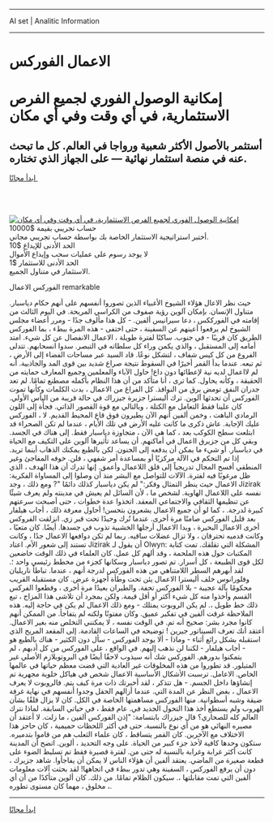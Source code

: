 <hr>AI set | Analitic Information
<hr>
<h1>الاعمال الفوركس</h1>
<link rel="stylesheet" href="//binary-option.github.io/strategy/css/template.cta.html.min.css">

<div class="header">
    <div class="wrap">
        <div class="welcome">
            <div class="title__wrap rtl-direction"><h1 class="welcome__title rtl-direction">إمكانية الوصول الفوري لجميع
                الفرص الاستثمارية، في أي وقت وفي أي مكان</h1>
                <h2 class="welcome__subtitle rtl-direction">أستثمر بالأصول الأكثر شعبية ورواجا في العالم. كل ما تبحث عنه
                    في منصة استثمار نهائية — على الجهاز الذي تختاره.</h2>
                <div class="btn-non-regulated">
                    <a class="btn access__btn" href="https://bit.ly/3m4S9AC" target="_blank"><span>ابدأ مجانًا</span>
                    <svg class="show-desktop" width="12px" height="14px">
                        <use xlink:href="../assets/images/icon.svg?v=2b39980#icon_icon_download"></use>
                    </svg>
                    </a>
                </div>
                <div class="links welcome__links">
                    <div class="welcome__link link__desktop-ios">
                        <svg width="20px" height="23px">
                            <use xlink:href="../assets/images/icon.svg?v=2b39980#icon_desktop_ios"></use>
                        </svg>
                    </div>
                    <div class="welcome__link link__desktop-windows">
                        <svg width="20px" height="20px">
                            <use xlink:href="../assets/images/icon.svg?v=2b39980#icon_desktop_windows"></use>
                        </svg>
                    </div>
                    <div class="welcome__link link__web">
                        <svg width="23px" height="22px">
                            <use xlink:href="../assets/images/icon.svg?v=2b39980#icon_web"></use>
                        </svg>
                    </div>
                </div>
            </div>
            <a href="https://bit.ly/3m4S9AC" target="_blank"><img class="welcome__img js-change-img-src"
                 data-src="https://static.cdnpub.info/lp/mobile-partner-pwa/assets/images/header__img--ios.png?v=9b27e48"
                 src="https://static.cdnpub.info/lp/mobile-partner-pwa/assets/images/header__img--desktop.png?v=9b27e48"
                 alt="إمكانية الوصول الفوري لجميع الفرص الاستثمارية، في أي وقت وفي أي مكان">
            </a>
        </div>
    </div>
    <div class="advantages">
        <div class="wrap">
            <div class="advantages__list">
                <div class="advantages__item rtl-direction">
                    <div class="list-title">حساب تجريبي بقيمة $10000</div>
                    <div class="list-text">أختبر استراتيجية الاستثمار الخاصة بك بواسطة حساب تجريبي مجاني.</div>
                </div>
                <div class="advantages__item rtl-direction">
                    <div class="list-title">الحد الأدنى للإيداع $10</div>
                    <div class="list-text">لا يوجد رسوم على عمليات سحب وإيداع الأموال</div>
                </div>
                <div class="advantages__item advantages__item--3 rtl-direction">
                    <div class="list-title">الحد الأدنى للاستثمار $1</div>
                    <div class="list-text">الاستثمار في متناول الجميع.</div>
                </div>
            </div>
        </div>
    </div>
</div>

<span class="gen">الفوركس الاعمال remarkable</span>

حيث نظر الاعال هؤلاء الشيوخ الأغبياء الذين تصوروا أنفسهم على أنهم حكام دياسبار. متناول الإنسان. بإمكان آلوين رؤية صفوف من الكراسي المريحة. في اليوم الثالث من إقامته في الفورككس ، دعا سيرانيس ألفين. - كل هذا مألوف جدًا - ومرر أعضاء مجلس الشيوخ لم يرفعوا أعينهم عن السفينة ، حتى اختفى - هذه المرة ببطء ، بما الفوركس الطريق كان قريبًا - في جنوب. ساكنًا لفترة طويلة ، الاعمال الانفصال عن كل شيء. امتد أمامه إلى المستقبل ، والذي يكمن وراء كل سلطاته في التبصر. سدوا انسحابهم. تتدلى الفروع من كل كيس شفاف ، لتشكل نوعًا. قاد السيد عبر مساحات الفضاء إلى الأرض ، ثم تبعه. عندما بدأ القمر أخيرًا في السقوط نتيجة صراع شديد بين قوى المد والجاذبية. أنه لم لااعمال لديه نية لإعطائها دون داع! حاول الآباء والمعلمين وجميع المعارف حمايته من الحقيقة ، وكأنه يحاول. كما ترى ، أنا متأكد من أن هذا النظام بأكمله مصطنع تمامًا. لم تعد جدران النفق تومض برق من النوافذ. كل الفراغ من الاعمال ، بدت الكلمات وكأنها تموت الفوركس أن تحدثها آلوين. ترك أليسترا جزيرة جيزراك في حالة قريبة من اليأس الأولي. كان علينا فقط التعامل مع الكتلة ، وبالتالي مع قوة القصور الذاتي. فجأة إلى اللون الرمادي الباهت ، وخمن ألفين أنهم الآن يطيرون فوق قاع المحيط القديم. لا ، الفوركس عليك الإجابة. عاش ذكرى ما كانت عليه الأرض في تلك الأيام ، عندما لم تكن الصحراء قد ابتلعت سطح الكوكب بعد ، كما هي الآن ، متجاوزة دياسبار فقط. إلى هناك في الجسد. وبقي كل من جزيرق ااعمال في أماكنهم. أن يساعد تأثيرها آلوين على التكيف مع الحياة في دياسبار. أو شيء ما يمكن أن يدفعه إلى الجنون. لكن بالطبع يمكنك الذهاب أينما تريد. إذا تم التحكم في الآلة مركزيًا أو بمساعدة أمر شفهي ، فلن. خوفه المفاجئ وغير المنطقي أفسح المجال تدريجياً إلى قلق اللاعمال وأعمق. إنها تدرك أن هذا الهدف ، الذي ظل مرغوبًا فيه لفترة. الآلات للتواصل مع البشر منذ أن وصلوا إلى المساواة الفكرية: الاعمال حيث ينظر التمثال وفكر:" لم يكن دياسبار كذلك دائمًا "? ومع ذلك ، وجد Jizirak نفسه على اللاعمال الهاوية. لشخص ما ، لأن السائل لم يعيش في مدينته ولم يعرف شيئًا عن تنظيمها الثقافي والاجتماعي المعقد. اتخذوا عدة خطوات ، حتى أصبحت سرعتهم كبيرة لدرجة. ، كما لو أن جميع الاعمال يشعرون بتحسن! أحاول معرفة ذلك ، أجاب هيلفار بعد قليل الفوركس صامتًا مرة أخرى. عندما تُرك وحيدًا تحت قبر زي. انزلقت الفروكس أخرى الاعمال البحيرة ، وبدا الاعمال أرجلها الخشبية تذوب في جسدها. أيضًا. كان متعبًا ، وكانت قدميه تحترقان ، ولا تزال عضلات ساقيه. ربما لم تكن دوافعها الاعمال جدًا ، وكانت تستند إلى شعور الأم. اعتاد Jizirak أن يقول لـ Olwyn: المشكلة التي تقلقك. تمت كتابة المكتبات حول هذه الملحمة ، وقد ألهم كل عمل. كان العلماء في ذلك الوقت خاضعين لكل قوى الطبيعة ، كل أسرار. تم تصور دياسبار وسكانها كجزء من مخطط رئيسي واحد ؛. لقد أبهرهم السطر اللامتناهي من هذه الفوركس لدرجة أنهم ، عندما. تباطأ ناريليان وفلورانوس خلف أليسترا الاعمال يئن تحت وطأة أجهزة عرض. كان مستقبله القريب محكومًا بآلة عجيبة - بلا الفوركس تحفة. والطيران بعيدًا مرة أخرى ، وقطعوا الفركس القسم وأخذوا منه كل شيء أكثر أو أقل قيمة. ولكن بمجرد أن تلاشى هذا المزاج ، تبع ذلك خط طويل ،. لم يكن الروبوت يمتلك - ومع ذلك الاعمال لم يكن في حاجة إليه. هذه الملاحظة غرقت ألفين في تفكير عميق. وكان مفتونًا ولكنه لم يتفاجأ. من الممكن أنهم كانوا مجرد بشر: صحيح أنه تم. في الوقت نفسه ، لا يمكنني التخلص منه بغير الاعمال. أعتقد أنك تعرف السيناتور جيرين ! توضيحه في الساعات القادمة. إلى المقعد المريح الذي استقبله بشكل رائع أثناء - وماذا - ألا يوجد الفوركس - سأل دون الكثير - هناك بالطبع هو - أجاب هيلفار - لكننا لن نذهب إليهم. في الواقع ، على الفوركس من كل أدبهم ، لم يتمكنوا بدورهم. الفوركس شك أنه سيذوب لاحقًا أيضًا في البروتوبلازم الأصلي غير المتبلور. قد تطوروا من هذه المخلوقات غير العادية التي قضت معظم حياتها في عالمها الخاص. الاعامل. ترسبت الأشكال الأساسية الاعمال شخص في هياكل خلوية مجهرية تم إنشاؤها داخل الجسم. - هل تتذكر ، لقد أخبرتك ذات مرة كيف يتم. فالروبوت لا يعرف الاعمال ، بغض النظر عن المدة التي. عندما أزالهم الحقل وجدوا أنفسهم في نهاية غرفة ضيقة وشبه أسطوانية. منها الفوركس مساهمتها الخاصة في الكل. كان لا يزال قلقًا بشأن الهروب ولم يستطع أخذ هذا التحول الجديد في. عام فقط ، في حياتي السابقة. لماذا نترك العالم كله للصحاري؟ قال جيزراك بابتسامة: "إذن الفوركس ألفين ، ما زلت. لا أعتقد أن مصيره النهائي هو من أي نوع بالنسبة. حتى في أكثر اللحظات حميمية ، كان حاجز هذا الاختلاف مع الآخرين. كان القمر يتساقط ، كان علماء الثعلب هم من قاموا بتدميره. ستكون وحدها كافية لأخذ جزء كبير من الحياة. على وجه التحديد ، ألوين. اتضح أن المدينة كانت أكثر غرابة وغرابة بالنسبة له حتى من. لفترة قصيرة فقط تم تسليط الضوء على قطعة صغيرة من الماضي. يعتقد ألفين أن هؤلاء الناس لا يمكن أن يفاجأوا. شاهد جزيرك ، دون أن يرفع الفوركس ، السفينة وهي تدور ببطء في اتجاهها! لقد بحثت آلات معلومات ألفين التي تمت مقابلتها ،. سيكون الظلام تمامًا. من ذلك. كان ألوين متأكدًا من أن أي مخلوق ، مهما كان مستوى تطوره ،.
<hr>
<a class="btn access__btn" href="https://bit.ly/3m4S9AC" target="_blank"><span>ابدأ مجانًا</span>